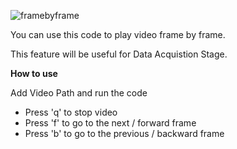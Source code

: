 ![framebyframe](https://github.com/enosjeba/Frame-by-Frame/assets/31184104/8be08d60-2e19-4077-bccb-71032ce2576e)

You can use this code to play video frame by frame. 

This feature will be useful for Data Acquistion Stage.

**How to use**

Add Video Path and run the code

- Press 'q' to stop video
- Press 'f' to go to the next / forward frame
- Press 'b' to go to the previous / backward frame
